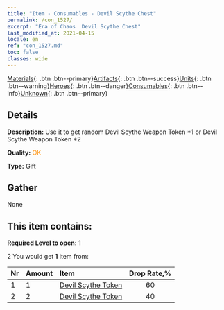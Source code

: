 ```yaml
---
title: "Item - Consumables - Devil Scythe Chest"
permalink: /con_1527/
excerpt: "Era of Chaos  Devil Scythe Chest"
last_modified_at: 2021-04-15
locale: en
ref: "con_1527.md"
toc: false
classes: wide
---
```

 [Materials](/Items/){: .btn .btn--primary}[Artifacts](/Items/Artifacts/){: .btn .btn--success}[Units](/Items/Units/){: .btn .btn--warning}[Heroes](/Items/Heroes/){: .btn .btn--danger}[Consumables](/Items/Consumables/){: .btn .btn--info}[Unknown](/Items/Unknown/){: .btn .btn--primary}

## Details
 **Description:** Use it to get random Devil Scythe Weapon Token *1 or Devil Scythe Weapon Token *2

 **Quality:** <span style="color: #FF8C00">OK</span>

 **Type:** Gift

## Gather

  None

## This item contains:

 **Required Level to open:** 1

 2 You would get **1** item  from:

  | Nr | Amount |     Item    | Drop Rate,% |
  |:---|:-------|:------------|:---------:|
  | 1 | 1 | [Devil Scythe Token](/Items/con_984/) | 60 | 
  | 2 | 2 | [Devil Scythe Token](/Items/con_984/) | 40 | 
